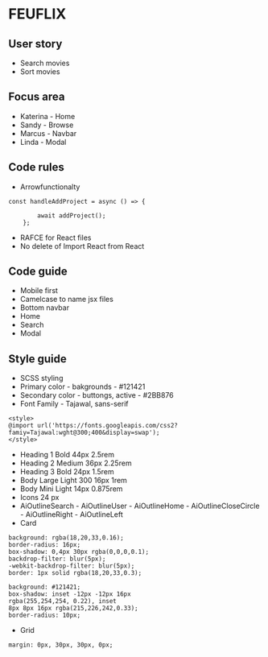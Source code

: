 # FEUFLIX

## User story
* Search movies 
* Sort movies 

## Focus area
* Katerina - Home 
* Sandy - Browse
* Marcus - Navbar 
* Linda - Modal 

## Code rules 
* Arrowfunctionalty 
```
const handleAddProject = async () => {

        await addProject();
    };
``` 
* RAFCE for React files
* No delete of Import React from React 

## Code guide
* Mobile first 
* Camelcase to name jsx files
* Bottom navbar 
* Home 
* Search
* Modal 

## Style guide
* SCSS styling 
* Primary color - bakgrounds - #121421
* Secondary color - buttongs, active - #2BB876
* Font Family - Tajawal, sans-serif
``` 
<style>
@import url('https://fonts.googleapis.com/css2?famiy=Tajawal:wght@300;400&display=swap');
</style>
```
* Heading 1 Bold 44px 2.5rem
* Heading 2 Medium 36px 2.25rem
* Heading 3 Bold 24px 1.5rem 
* Body Large Light 300 16px 1rem
* Body Mini Light 14px 0.875rem
* Icons 24 px 
* AiOutlineSearch - AiOutlineUser - AiOutlineHome - AiOutlineCloseCircle - AiOutlineRight - AiOutlineLeft
* Card
```
background: rgba(18,20,33,0.16);
border-radius: 16px;
box-shadow: 0,4px 30px rgba(0,0,0,0.1);
backdrop-filter: blur(5px);
-webkit-backdrop-filter: blur(5px);
border: 1px solid rgba(18,20,33,0.3); 
```
``` 
background: #121421;
box-shadow: inset -12px -12px 16px 
rgba(255,254,254, 0.22), inset
8px 8px 16px rgba(215,226,242,0.33);
border-radius: 10px; 
``` 
* Grid 
```
margin: 0px, 30px, 30px, 0px; 
``` 
